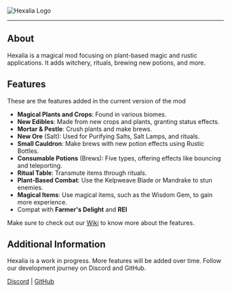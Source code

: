 ![Hexalia Logo](https://cdn.modrinth.com/data/cached_images/4bdd773f7ea0a4b2d1e85176a8fdbb41bca50f55.png)
<hr>

## About

Hexalia is a magical mod focusing on plant-based magic and rustic applications. It adds witchery, rituals, brewing new potions, and more.

## Features

These are the features added in the current version of the mod

- **Magical Plants and Crops**: Found in various biomes.
- **New Edibles**: Made from new crops and plants, granting status effects.
- **Mortar & Pestle**: Crush plants and make brews.
- **New Ore** (Salt): Used for Purifying Salts, Salt Lamps, and rituals.
- **Small Cauldron**: Make brews with new potion effects using Rustic Bottles.
- **Consumable Potions** (Brews): Five types, offering effects like bouncing and teleporting.
- **Ritual Table**: Transmute items through rituals.
- **Plant-Based Combat**: Use the Kelpweave Blade or Mandrake to stun enemies.
- **Magical Items**: Use magical items, such as the Wisdom Gem, to gain more experience.
- Compat with **Farmer's Delight** and **REI**

Make sure to check out our [Wiki](https://github.com/GrapeStudios/Hexalia/wiki) to know more about the features.

## Additional Information

Hexalia is a work in progress. More features will be added over time. Follow our development journey on Discord and GitHub.

[Discord](https://discord.gg/fcbH6BqW3X) | [GitHub](https://github.com/GrapeStudios/Hexalia)
